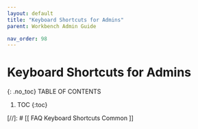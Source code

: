 ```yaml
---
layout: default
title: "Keyboard Shortcuts for Admins"
parent: Workbench Admin Guide

nav_order: 98
---
```

# Keyboard Shortcuts for Admins
{: .no_toc}
TABLE OF CONTENTS 
1. TOC
{:toc}  

[//]: # [[ FAQ Keyboard Shortcuts Common ]]